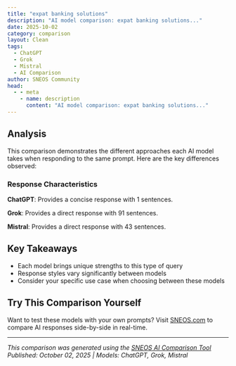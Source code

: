 ```yaml
---
title: "expat banking solutions"
description: "AI model comparison: expat banking solutions..."
date: 2025-10-02
category: comparison
layout: Clean
tags:
  - ChatGPT
  - Grok
  - Mistral
  - AI Comparison
author: SNEOS Community
head:
  - - meta
    - name: description
      content: "AI model comparison: expat banking solutions..."
---
```


<ChatComparison
  title="expat banking solutions"
  prompt="expat banking solutions"
  :responses='{
    "ChatGPT": "Error calling OpenAI API.",
    "Grok": "Expat banking solutions are specialized financial services designed for individuals living or working outside their home country (expatriates). These services address the unique challenges expats face, such as managing finances across multiple countries, dealing with currency exchange, and navigating international tax regulations. Below is a comprehensive overview of expat banking solutions, including key features, benefits, and considerations.\n\n---\n\n### **What Are Expat Banking Solutions?**\nExpat banking solutions typically include a range of products and services offered by international banks or financial institutions to cater to the needs of expatriates. These can include:\n- **International bank accounts** for managing money in multiple currencies.\n- **Currency exchange and international money transfers** at competitive rates.\n- **Wealth management and investment services** tailored for cross-border financial planning.\n- **Tax and compliance support** for navigating the tax laws of multiple jurisdictions.\n- **Mortgage and loan products** designed for expats buying property abroad.\n- **Insurance products**, such as health, travel, or life insurance, customized for international lifestyles.\n\n---\n\n### **Key Features of Expat Banking Solutions**\n1. **Multi-Currency Accounts**:\n   - Hold, send, and receive money in multiple currencies without high conversion fees.\n   - Useful for expats who earn income in one currency and have expenses in another.\n\n2. **International Money Transfers**:\n   - Low-cost, fast, and secure ways to send money across borders.\n   - Some banks partner with platforms like Wise (formerly TransferWise) for better rates.\n\n3. **Online and Mobile Banking**:\n   - Access accounts 24/7 from anywhere in the world via apps or websites.\n   - Real-time tracking of transactions and balances.\n\n4. **Tax and Financial Planning**:\n   - Advisory services to help with tax obligations in the home country and the country of residence.\n   - Support for avoiding double taxation through treaties and credits.\n\n5. **Expat-Friendly Credit and Loans**:\n   - Access to credit cards, personal loans, or mortgages even without a local credit history.\n   - Specialized mortgage products for buying property in the host country or back home.\n\n6. **Dedicated Customer Support**:\n   - Multilingual support teams familiar with expat needs.\n   - Relationship managers who provide personalized assistance.\n\n---\n\n### **Benefits of Expat Banking Solutions**\n- **Convenience**: Manage finances in multiple countries from a single platform.\n- **Cost Savings**: Avoid high fees for currency conversion and international transfers.\n- **Compliance**: Assistance with local and international tax laws to prevent legal issues.\n- **Flexibility**: Tailored products to suit temporary or long-term stays abroad.\n- **Security**: Robust fraud protection and secure online banking for peace of mind.\n\n---\n\n### **Popular Banks and Providers for Expat Banking**\nSeveral international banks and fintech companies offer expat-friendly solutions:\n1. **HSBC Expat**:\n   - Known for its global network and multi-currency accounts.\n   - Offers wealth management and offshore banking services.\n   - Strong presence in regions like Europe, Asia, and the Middle East.\n\n2. **Citibank International**:\n   - Provides international personal banking with access to accounts in multiple countries.\n   - Offers currency management and investment services.\n\n3. **Barclays International Banking**:\n   - Focuses on expats with tailored accounts and mortgage solutions.\n   - Popular for UK expats living abroad.\n\n4. **Standard Chartered**:\n   - Specializes in banking for expats in Asia, Africa, and the Middle East.\n   - Offers priority banking and international wealth solutions.\n\n5. **Fintech Alternatives**:\n   - **Wise**: Low-cost international transfers and borderless accounts.\n   - **Revolut**: Multi-currency accounts and budgeting tools for expats.\n   - **N26**: Digital banking with transparent fees, ideal for EU expats.\n\n---\n\n### **Considerations When Choosing Expat Banking Solutions**\n1. **Location and Accessibility**:\n   - Ensure the bank operates in both your home country and host country.\n   - Check for physical branches or strong digital banking capabilities.\n\n2. **Fees and Charges**:\n   - Compare fees for international transfers, currency conversion, and account maintenance.\n   - Look for providers with transparent pricing.\n\n3. **Currency Needs**:\n   - Choose a bank that supports the currencies you deal with most frequently.\n   - Consider exchange rate margins and hedging options for currency risk.\n\n4. **Tax Implications**:\n   - Confirm the bank provides guidance on tax residency and reporting requirements (e.g., FATCA for U.S. citizens).\n   - Seek advice on how accounts may impact your tax obligations.\n\n5. **Customer Reviews and Reputation**:\n   - Research feedback from other expats about the bank\u2019s reliability and service quality.\n   - Check for hidden fees or delays in transfers.\n\n6. **Regulatory Compliance**:\n   - Ensure the bank complies with international regulations and provides secure banking options.\n   - Verify that the bank supports compliance with local laws in your host country.\n\n---\n\n### **Challenges Faced by Expats in Banking**\n- **Credit History**: Lack of a local credit score can make it hard to secure loans or credit cards.\n- **Tax Complexity**: Managing tax obligations in two or more countries can be confusing.\n- **High Fees**: Traditional banks may charge high fees for international transactions.\n- **Access Restrictions**: Some banks restrict services based on residency or citizenship.\n\n---\n\n### **Tips for Managing Expat Finances**\n1. **Open a Local Account**: In addition to an international account, maintain a local bank account in your host country for daily expenses.\n2. **Use Fintech Apps**: Combine traditional banking with apps like Wise or Revolut for cost-effective transfers.\n3. **Consult Experts**: Work with a financial advisor or tax professional specializing in expat finances.\n4. **Monitor Exchange Rates**: Use tools to track currency fluctuations and time your transfers for better rates.\n5. **Stay Informed**: Keep up with changes in tax laws or banking regulations in both your home and host countries.\n\n---\n\n### **Conclusion**\nExpat banking solutions are essential for simplifying financial management for individuals living abroad. By choosing the right bank or provider, expats can save on fees, ensure compliance with local laws, and manage their money efficiently across borders. Whether you opt for a traditional international bank like HSBC or a modern fintech solution like Revolut, evaluate your specific needs\u2014such as currency requirements, duration of stay, and investment goals\u2014before deciding.\n\nIf you\u0027re looking for recommendations tailored to a specific country or situation, feel free to provide more details!",
    "Mistral": "Expatriate (expat) banking solutions are designed to cater to the unique financial needs of individuals who live and work outside their home countries. These solutions often include a range of services tailored to help expats manage their finances efficiently, regardless of where they are in the world. Here are some key features and services typically offered by expat banking solutions:\n\n### 1. **Multi-Currency Accounts**\n   - **Benefits**: Allows expats to hold, transfer, and manage funds in multiple currencies, reducing the risk of currency fluctuations and exchange rate fees.\n   - **Use Cases**: Ideal for expats who receive income in one currency but have expenses in another.\n\n### 2. **International Money Transfers**\n   - **Benefits**: Facilitates easy and cost-effective transfer of funds between different countries.\n   - **Use Cases**: Useful for sending money back home, paying bills, or transferring funds to family members.\n\n### 3. **Foreign Exchange Services**\n   - **Benefits**: Provides competitive exchange rates and tools for managing currency risk.\n   - **Use Cases**: Helpful for expats who need to convert funds frequently or who are exposed to currency risk.\n\n### 4. **Global Investment Solutions**\n   - **Benefits**: Offers access to a wide range of investment products and services, including stocks, bonds, mutual funds, and retirement plans.\n   - **Use Cases**: Suitable for expats looking to grow their wealth and plan for the future.\n\n### 5. **Tax Planning and Advisory Services**\n   - **Benefits**: Provides guidance on navigating complex international tax laws and regulations.\n   - **Use Cases**: Essential for expats who need to understand their tax obligations in multiple jurisdictions.\n\n### 6. **Mortgage and Property Services**\n   - **Benefits**: Assists expats in securing mortgages and managing property investments in different countries.\n   - **Use Cases**: Useful for expats looking to buy property in their home country or abroad.\n\n### 7. **Insurance Solutions**\n   - **Benefits**: Offers a range of insurance products, including health, life, and property insurance, tailored to the needs of expats.\n   - **Use Cases**: Important for expats who need comprehensive coverage while living abroad.\n\n### 8. **Digital Banking and Mobile Apps**\n   - **Benefits**: Provides 24/7 access to banking services, including account management, bill payments, and transaction monitoring.\n   - **Use Cases**: Convenient for expats who need to manage their finances on the go.\n\n### 9. **Wealth Management Services**\n   - **Benefits**: Offers personalized financial planning and investment advice.\n   - **Use Cases**: Ideal for high-net-worth expats looking to optimize their financial portfolios.\n\n### 10. **Customer Support**\n   - **Benefits**: Provides dedicated support teams who understand the unique challenges faced by expats.\n   - **Use Cases**: Essential for resolving any issues or queries that may arise.\n\n### Popular Expat Banking Providers\n- **HSBC Expat**\n- **Citibank Global Executive Banking**\n- **Standard Chartered Expat Banking**\n- **Lloyds Bank International**\n- **Barclays International Banking**\n\n### Tips for Choosing an Expat Banking Solution\n1. **Assess Your Needs**: Determine what specific services you require, such as multi-currency accounts, investment options, or tax planning.\n2. **Compare Providers**: Look at different banks and compare their offerings, fees, and customer service.\n3. **Check Regulations**: Ensure the bank complies with the regulations of the countries where you live and work.\n4. **Read Reviews**: Look for reviews and testimonials from other expats to gauge the quality of service.\n5. **Consult a Financial Advisor**: Consider seeking advice from a financial advisor who specializes in expat banking.\n\nBy choosing the right expat banking solution, you can ensure that your financial needs are met efficiently and effectively, allowing you to focus on your life and work abroad."
  }'
  published-date="08:50"
/>

## Analysis

This comparison demonstrates the different approaches each AI model takes when responding to the same prompt. Here are the key differences observed:

### Response Characteristics

**ChatGPT**: Provides a concise response with 1 sentences. 

**Grok**: Provides a direct response with 91 sentences. 

**Mistral**: Provides a direct response with 43 sentences. 

## Key Takeaways

- Each model brings unique strengths to this type of query
- Response styles vary significantly between models
- Consider your specific use case when choosing between these models

## Try This Comparison Yourself

Want to test these models with your own prompts? Visit [SNEOS.com](https://sneos.com) to compare AI responses side-by-side in real-time.

---

*This comparison was generated using the [SNEOS AI Comparison Tool](https://sneos.com)*
*Published: October 02, 2025 | Models: ChatGPT, Grok, Mistral*
